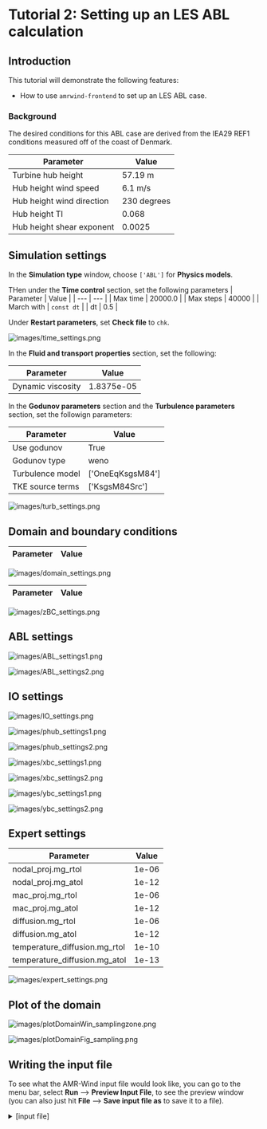 # Tutorial 2: Setting up an LES ABL calculation

<!-- NOTE: The tutorial is actually generated by make_tutorial2setup.py -->

<!--INTROTEXTSETUP-->
## Introduction

This tutorial will demonstrate the following features: 
- How to use `amrwind-frontend` to set up an LES ABL case.

### Background

The desired conditions for this ABL case are derived from the IEA29
REF1 conditions measured off of the coast of Denmark.  

| Parameter                 | Value       |
| ---                       | ---         |
| Turbine hub height        | 57.19 m     |
| Hub height wind speed     | 6.1 m/s     |
| Hub height wind direction | 230 degrees |
| Hub height TI             | 0.068       |
| Hub height shear exponent | 0.0025      |
<!--INTROTEXTEND-->

## Simulation settings

In the **Simulation type** window, choose `['ABL']` for **Physics models**.

THen under the **Time control** section, set the following parameters
| Parameter  | Value            |
| ---        | ---              |
| Max time   | 20000.0 |
| Max steps  | 40000  |
| March with | `const dt` |
| dt         | 0.5  |

Under **Restart parameters**, set **Check file** to `chk`.

![images/time_settings.png](images/time_settings.png)

In the **Fluid and transport properties** section, set the following:

| Parameter         | Value                 |
| ---               | ---                   |
| Dynamic viscosity | 1.8375e-05 |

In the **Godunov parameters** section and the **Turbulence
parameters** section, set the followign parameters:

| Parameter        | Value                 |
| ---              | ---                   |
| Use godunov      | True  |
| Godunov type     | weno |
| Turbulence model | ['OneEqKsgsM84']    |
| TKE source terms | ['KsgsM84Src']    |

![images/turb_settings.png](images/turb_settings.png)

## Domain and boundary conditions

| Parameter                     | Value                           |
| ---                           | ---                             |

![images/domain_settings.png](images/domain_settings.png)

| Parameter                     | Value                           |
| ---                           | ---                             |

![images/zBC_settings.png](images/zBC_settings.png)

## ABL settings

![images/ABL_settings1.png](images/ABL_settings1.png)

![images/ABL_settings2.png](images/ABL_settings2.png)

## IO settings

![images/IO_settings.png](images/IO_settings.png)

![images/phub_settings1.png](images/phub_settings1.png)

![images/phub_settings2.png](images/phub_settings2.png)

![images/xbc_settings1.png](images/xbc_settings1.png)

![images/xbc_settings2.png](images/xbc_settings2.png)

![images/ybc_settings1.png](images/ybc_settings1.png)

![images/ybc_settings2.png](images/ybc_settings2.png)

## Expert settings

| Parameter                     | Value                           |
| ---                           | ---                             |
| nodal_proj.mg_rtol            | 1e-06            |
| nodal_proj.mg_atol            | 1e-12            |
| mac_proj.mg_rtol              | 1e-06              |
| mac_proj.mg_atol              | 1e-12              |
| diffusion.mg_rtol             | 1e-06             |
| diffusion.mg_atol             | 1e-12             |
| temperature_diffusion.mg_rtol | 1e-10 |
| temperature_diffusion.mg_atol | 1e-13 |

![images/expert_settings.png](images/expert_settings.png)

## Plot of the domain

![images/plotDomainWin_samplingzone.png](images/plotDomainWin_samplingzone.png)

![images/plotDomainFig_sampling.png](images/plotDomainFig_sampling.png)

## Writing the input file

To see what the AMR-Wind input file would look like, you can go to the
menu bar, select **Run** --> **Preview Input File**, to see the
preview window (you can also just hit **File** --> **Save input file
as** to save it to a file).

<details>
  <summary>[input file]</summary>
<pre>
# --- Simulation time control parameters ---
time.stop_time                           = 20000.0             # Max (simulated) time to evolve [s]
time.max_step                            = 40000               
time.fixed_dt                            = 0.5                 # Fixed timestep size (in seconds). If negative, then time.cfl is used
time.checkpoint_interval                 = 2000                
incflo.physics                           = ABL                 # List of physics models to include in simulation.
incflo.verbose                           = 3                   
io.check_file                            = chk                 
incflo.use_godunov                       = true                
incflo.godunov_type                      = weno                
turbulence.model                         = OneEqKsgsM84        
TKE.source_terms                         = KsgsM84Src          
nodal_proj.mg_rtol                       = 1e-06               
nodal_proj.mg_atol                       = 1e-12               
mac_proj.mg_rtol                         = 1e-06               
mac_proj.mg_atol                         = 1e-12               
diffusion.mg_rtol                        = 1e-06               
diffusion.mg_atol                        = 1e-12               
temperature_diffusion.mg_rtol            = 1e-10               
temperature_diffusion.mg_atol            = 1e-13               
incflo.gravity                           = 0.0 0.0 -9.81       # Gravitational acceleration vector (x,y,z) [m/s^2]
incflo.density                           = 1.0                 # Fluid density [kg/m^3]
transport.viscosity                      = 1.8375e-05          # Fluid dynamic viscosity [kg/m-s]
transport.laminar_prandtl                = 0.7                 # Laminar prandtl number
transport.turbulent_prandtl              = 0.3333              # Turbulent prandtl number
# --- Geometry and Mesh ---
geometry.prob_lo                         = 0.0 0.0 0.0         
geometry.prob_hi                         = 1536.0 1536.0 1920.0
amr.n_cell                               = 128 128 160         # Number of cells in x, y, and z directions
amr.max_level                            = 0                   
geometry.is_periodic                     = 1 1 0               
zlo.type                                 = wall_model          
zlo.temperature_type                     = wall_model          
zlo.tke_type                             = zero_gradient       
zhi.type                                 = slip_wall           
zhi.temperature_type                     = fixed_gradient      
zhi.temperature                          = 0.000974025974      
# --- ABL parameters ---
ICNS.source_terms                        = ABLForcing BoussinesqBuoyancy CoriolisForcing 
ABL.stats_output_frequency               = 1                   
ABL.stats_output_format                  = netcdf              
incflo.velocity                          = 4.70066290054 3.93454804209 0.0
ABLForcing.abl_forcing_height            = 57.19               
ABL.kappa                                = 0.4                 
ABL.normal_direction                     = 2                   
ABL.surface_roughness_z0                 = 0.0001              
ABL.reference_temperature                = 288.15              
ABL.surface_temp_rate                    = 0.0                 
ABL.surface_temp_flux                    = 0.0122096146646     # Surface temperature flux [K-m/s]
ABL.mo_beta_m                            = 16.0                # Monin-Obukhov Beta m parameter
ABL.mo_gamma_m                           = 5.0                 # Monin-Obukhov Gamma m parameter
ABL.mo_gamma_h                           = 5.0                 # Monin-Obukhov Gamma h parameter
ABL.random_gauss_mean                    = 0.0                 
ABL.random_gauss_var                     = 1.0                 
CoriolisForcing.latitude                 = 55.49               
CoriolisForcing.rotational_time_period   = 86164.0900027       
CoriolisForcing.north_vector             = 0.0 1.0 0.0         
CoriolisForcing.east_vector              = 1.0 0.0 0.0         
BoussinesqBuoyancy.reference_temperature = 288.15              
ABL.temperature_heights                  = 1050.0 1150.0 1920.0
ABL.temperature_values                   = 288.15 296.15 296.9 
ABL.perturb_velocity                     = false               
ABL.perturb_temperature                  = false               
time.plot_interval                       = 2000                
io.plot_file                             = plt                 
io.KE_int                                = -1                  
incflo.post_processing                   = sampling            
# --- Sampling parameters ---
sampling.output_frequency                = 100                 
sampling.fields                          = velocity temperature
#---- sample defs ----
sampling.labels                          = p_hub xbc ybc       
sampling.p_hub.type                      = PlaneSampler        
sampling.p_hub.num_points                = 129 129             
sampling.p_hub.origin                    = 0.0 0.0 0.0         
sampling.p_hub.axis1                     = 1536.0 0.0 0.0      
sampling.p_hub.axis2                     = 0.0 1536.0 0.0      
sampling.p_hub.normal                    = 0.0 0.0 1.0         
sampling.p_hub.offsets                   = 17        28.5      41        57        77        90
sampling.xbc.type                        = PlaneSampler        
sampling.xbc.num_points                  = 257 161             
sampling.xbc.origin                      = 0.0 0.0 0.0         
sampling.xbc.axis1                       = 0.0 1536.0 0.0      
sampling.xbc.axis2                       = 0.0 0.0 1920.0      
sampling.xbc.normal                      = 1.0 0.0 0.0         
sampling.xbc.offsets                     = 0.0 1536            
sampling.ybc.type                        = PlaneSampler        
sampling.ybc.num_points                  = 257 161             
sampling.ybc.origin                      = 0.0 0.0 0.0         
sampling.ybc.axis1                       = 1536.0 0.0 0.0      
sampling.ybc.axis2                       = 0.0 0.0 1920.0      
sampling.ybc.normal                      = 0.0 1.0 0.0         
sampling.ybc.offsets                     = 0.0 1536            
#---- extra params ----
#== END AMR-WIND INPUT ==
</pre>
</details>

